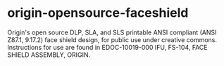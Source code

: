 # origin-opensource-faceshield
Origin's open source DLP, SLA, and SLS printable ANSI compliant (ANSI Z87.1, 9.17.2) face shield design, for public use under creative commons. Instructions for use are found in EDOC-10019-000 IFU, FS-104, FACE SHIELD ASSEMBLY, ORIGIN.


